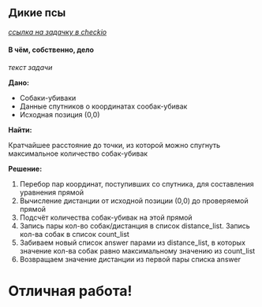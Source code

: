 ## Дикие псы

[_ссылка на задачку в checkio_](https://py.checkio.org/en/mission/wild-dogs/)

#### В чём, собственно, дело

_текст задачи_

__Дано:__

* Собаки-убиваки
* Данные спутников о координатах сообак-убивак
* Исходная позиция (0,0)

__Найти:__

Кратчайшее расстояние до точки, из которой можно спугнуть максимальное количество собак-убивак

__Решение:__

1. Перебор пар координат, поступивших со спутника, для составления уравнения прямой
2. Вычисление дистанции от исходной позиции (0,0) до проверяемой прямой
3. Подсчёт количества собак-убивак на этой прямой
4. Запись пары кол-во собак/дистанция в список distance_list. Запись кол-ва собак в список count_list
5. Забиваем новый список answer парами из distance_list, в которых значение кол-ва собак равно максимальному значению из count_list
6. Возвращаем значение дистанции из первой пары списка answer

# Отличная работа!
